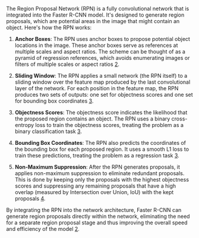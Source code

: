 The Region Proposal Network (RPN) is a fully convolutional network that is integrated into the Faster R-CNN model. It's designed to generate region proposals, which are potential areas in the image that might contain an object. Here's how the RPN works:

1. **Anchor Boxes**: The RPN uses anchor boxes to propose potential object locations in the image. These anchor boxes serve as references at multiple scales and aspect ratios. The scheme can be thought of as a pyramid of regression references, which avoids enumerating images or filters of multiple scales or aspect ratios [2](https://paperswithcode.com/method/rpn).

2. **Sliding Window**: The RPN applies a small network (the RPN itself) to a sliding window over the feature map produced by the last convolutional layer of the network. For each position in the feature map, the RPN produces two sets of outputs: one set for objectness scores and one set for bounding box coordinates [3](https://medium.com/@codeplumber/region-proposal-network-rpn-backbone-of-faster-r-cnn-4a744a38d7f9).

3. **Objectness Scores**: The objectness score indicates the likelihood that the proposed region contains an object. The RPN uses a binary cross-entropy loss to train the objectness scores, treating the problem as a binary classification task [3](https://medium.com/@codeplumber/region-proposal-network-rpn-backbone-of-faster-r-cnn-4a744a38d7f9).

4. **Bounding Box Coordinates**: The RPN also predicts the coordinates of the bounding box for each proposed region. It uses a smooth L1 loss to train these predictions, treating the problem as a regression task [3](https://medium.com/@codeplumber/region-proposal-network-rpn-backbone-of-faster-r-cnn-4a744a38d7f9).

5. **Non-Maximum Suppression**: After the RPN generates proposals, it applies non-maximum suppression to eliminate redundant proposals. This is done by keeping only the proposals with the highest objectness scores and suppressing any remaining proposals that have a high overlap (measured by Intersection over Union, IoU) with the kept proposals [4](https://www.listendata.com/2022/06/region-proposal-network.html).

By integrating the RPN into the network architecture, Faster R-CNN can generate region proposals directly within the network, eliminating the need for a separate region proposal stage and thus improving the overall speed and efficiency of the model [2](https://paperswithcode.com/method/rpn).
